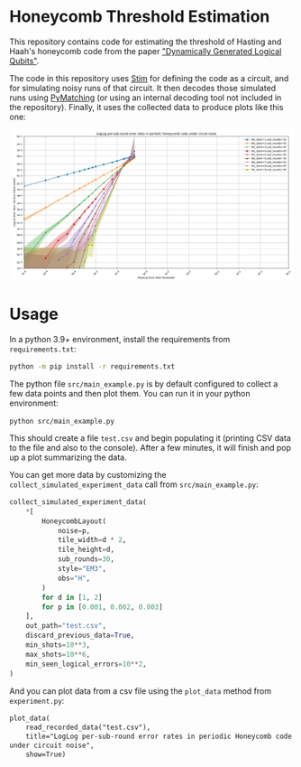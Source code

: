 # Honeycomb Threshold Estimation

This repository contains code for estimating the threshold of Hasting and Haah's honeycomb code
from the paper ["Dynamically Generated Logical Qubits"](https://arxiv.org/abs/2107.02194).

The code in this repository uses [Stim](https://github.com/quantumlib/Stim) for defining the code
as a circuit, and for simulating noisy runs of that circuit.
It then decodes those simulated runs using [PyMatching](https://github.com/oscarhiggott/PyMatching)
(or using an internal decoding tool not included in the repository).
Finally, it uses the collected data to produce plots like this one:

![example plot](doc/plot.png)

# Usage

In a python 3.9+ environment, install the requirements from `requirements.txt`:

```bash
python -m pip install -r requirements.txt
```

The python file `src/main_example.py` is by default configured to collect a few data points and then plot them.
You can run it in your python environment:

```python src/main_example.py```

This should create a file `test.csv` and begin populating it (printing CSV data to the file and also to the console).
After a few minutes, it will finish and pop up a plot summarizing the data.

You can get more data by customizing the `collect_simulated_experiment_data` call from `src/main_example.py`:

```python
collect_simulated_experiment_data(
    *[
        HoneycombLayout(
            noise=p,
            tile_width=d * 2,
            tile_height=d,
            sub_rounds=30,
            style="EM3",
            obs="H",
        )
        for d in [1, 2]
        for p in [0.001, 0.002, 0.003]
    ],
    out_path="test.csv",
    discard_previous_data=True,
    min_shots=10**3,
    max_shots=10**6,
    min_seen_logical_errors=10**2,
)
```

And you can plot data from a csv file using the `plot_data` method from `experiment.py`:

```
plot_data(
    read_recorded_data("test.csv"),
    title="LogLog per-sub-round error rates in periodic Honeycomb code under circuit noise",
    show=True)
```
